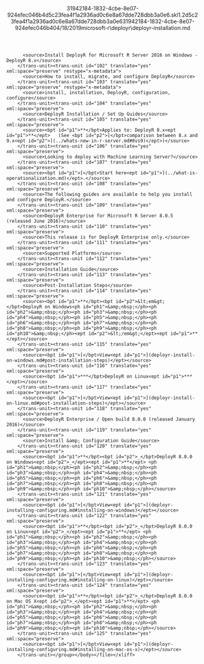 <?xml version="1.0"?><xliff version="1.2" xmlns="urn:oasis:names:tc:xliff:document:1.2" xmlns:xsi="http://www.w3.org/2001/XMLSchema-instance" xsi:schemaLocation="urn:oasis:names:tc:xliff:document:1.2 xliff-core-1.2-transitional.xsd"><file datatype="xml" original="deployr-installation.md" source-language="en-US" target-language="en-US"><header><tool tool-id="mdxliff" tool-name="mdxliff" tool-version="1.0-d1654b2" tool-company="Microsoft" /><xliffext:skl_file_name xmlns:xliffext="urn:microsoft:content:schema:xliffextensions">31942184-1832-4cbe-8e07-924efec046b4d5c23fea4f1a2936ad0c6e8a67dde728dbb3a0e6.skl</xliffext:skl_file_name><xliffext:version xmlns:xliffext="urn:microsoft:content:schema:xliffextensions">1.2</xliffext:version><xliffext:ms.openlocfilehash xmlns:xliffext="urn:microsoft:content:schema:xliffextensions">d5c23fea4f1a2936ad0c6e8a67dde728dbb3a0e6</xliffext:ms.openlocfilehash><xliffext:ms.sourcegitcommit xmlns:xliffext="urn:microsoft:content:schema:xliffextensions">31942184-1832-4cbe-8e07-924efec046b4</xliffext:ms.sourcegitcommit><xliffext:ms.lasthandoff xmlns:xliffext="urn:microsoft:content:schema:xliffextensions">04/18/2019</xliffext:ms.lasthandoff><xliffext:ms.openlocfilepath xmlns:xliffext="urn:microsoft:content:schema:xliffextensions">microsoft-r\deployr\deployr-installation.md</xliffext:ms.openlocfilepath></header><body><group id="content" extype="content"><trans-unit id="101" translate="yes" xml:space="preserve" restype="x-metadata">
          <source>Install DeployR for Microsoft R Server 2016 on Windows - DeployR 8.x</source>
        </trans-unit><trans-unit id="102" translate="yes" xml:space="preserve" restype="x-metadata">
          <source>How to install, migrate, and configure DeployR</source>
        </trans-unit><trans-unit id="103" translate="yes" xml:space="preserve" restype="x-metadata">
          <source>install, installation, DeployR, configuration, configure</source>
        </trans-unit><trans-unit id="104" translate="yes" xml:space="preserve">
          <source>DeployR Installation / Set Up Guides</source>
        </trans-unit><trans-unit id="105" translate="yes" xml:space="preserve">
          <source><bpt id="p1">**</bpt>Applies to: DeployR 8.x<ept id="p1">**</ept>   (See <bpt id="p2">[</bpt>comparison between 8.x and 9.x<ept id="p2">](../whats-new-in-r-server.md#8vs9)</ept>)</source>
        </trans-unit><trans-unit id="106" translate="yes" xml:space="preserve">
          <source>Looking to deploy with Machine Learning Server?</source>
        </trans-unit><trans-unit id="107" translate="yes" xml:space="preserve">
          <source><bpt id="p1">[</bpt>Start here<ept id="p1">](../what-is-operationalization.md)</ept>.</source>
        </trans-unit><trans-unit id="108" translate="yes" xml:space="preserve">
          <source>The following guides are available to help you install and configure DeployR.</source>
        </trans-unit><trans-unit id="109" translate="yes" xml:space="preserve">
          <source>DeployR Enterprise for Microsoft R Server 8.0.5 (released June 2016)</source>
        </trans-unit><trans-unit id="110" translate="yes" xml:space="preserve">
          <source>This release is for DeployR Enterprise only.</source>
        </trans-unit><trans-unit id="111" translate="yes" xml:space="preserve">
          <source>Supported Platforms</source>
        </trans-unit><trans-unit id="112" translate="yes" xml:space="preserve">
          <source>Installation Guide</source>
        </trans-unit><trans-unit id="113" translate="yes" xml:space="preserve">
          <source>Post-Installation Steps</source>
        </trans-unit><trans-unit id="114" translate="yes" xml:space="preserve">
          <source><bpt id="p1">**</bpt><bpt id="p2">&lt;em&gt;</bpt>DeployR on Windows<ph id="ph1">&amp;nbsp;</ph><ph id="ph2">&amp;nbsp;</ph><ph id="ph3">&amp;nbsp;</ph><ph id="ph4">&amp;nbsp;</ph><ph id="ph5">&amp;nbsp;</ph><ph id="ph6">&amp;nbsp;</ph><ph id="ph7">&amp;nbsp;</ph><ph id="ph8">&amp;nbsp;</ph><ph id="ph9">&amp;nbsp;</ph><ph id="ph10">&amp;nbsp;</ph><ept id="p2">&lt;/em&gt;</ept><ept id="p1">**</ept></source>
        </trans-unit><trans-unit id="115" translate="yes" xml:space="preserve">
          <source><bpt id="p1">[</bpt>View<ept id="p1">](deployr-install-on-windows.md#post-installation-steps)</ept></source>
        </trans-unit><trans-unit id="116" translate="yes" xml:space="preserve">
          <source><bpt id="p1">***</bpt>DeployR on Linux<ept id="p1">***</ept></source>
        </trans-unit><trans-unit id="117" translate="yes" xml:space="preserve">
          <source><bpt id="p1">[</bpt>View<ept id="p1">](deployr-install-on-linux.md#post-installation-steps)</ept></source>
        </trans-unit><trans-unit id="118" translate="yes" xml:space="preserve">
          <source>DeployR Enterprise / Open build 8.0.0 (released January 2016)</source>
        </trans-unit><trans-unit id="119" translate="yes" xml:space="preserve">
          <source>Install &amp; Configuration Guide</source>
        </trans-unit><trans-unit id="120" translate="yes" xml:space="preserve">
          <source><bpt id="p1">**</bpt><bpt id="p2">_</bpt>DeployR 8.0.0 on Windows<ept id="p2">_</ept><ept id="p1">**</ept> <ph id="ph1">&amp;nbsp;</ph><ph id="ph2">&amp;nbsp;</ph><ph id="ph3">&amp;nbsp;</ph><ph id="ph4">&amp;nbsp;</ph><ph id="ph5">&amp;nbsp;</ph><ph id="ph6">&amp;nbsp;</ph><ph id="ph7">&amp;nbsp;</ph><ph id="ph8">&amp;nbsp;</ph><ph id="ph9">&amp;nbsp;</ph><ph id="ph10">&amp;nbsp;</ph></source>
        </trans-unit><trans-unit id="121" translate="yes" xml:space="preserve">
          <source><bpt id="p1">[</bpt>View<ept id="p1">](deployr-installing-configuring.md#installing-on-windows)</ept></source>
        </trans-unit><trans-unit id="122" translate="yes" xml:space="preserve">
          <source><bpt id="p1">**</bpt><bpt id="p2">_</bpt>DeployR 8.0.0 on Linux<ept id="p2">_</ept><ept id="p1">**</ept> <ph id="ph1">&amp;nbsp;</ph><ph id="ph2">&amp;nbsp;</ph><ph id="ph3">&amp;nbsp;</ph><ph id="ph4">&amp;nbsp;</ph><ph id="ph5">&amp;nbsp;</ph><ph id="ph6">&amp;nbsp;</ph><ph id="ph7">&amp;nbsp;</ph><ph id="ph8">&amp;nbsp;</ph><ph id="ph9">&amp;nbsp;</ph><ph id="ph10">&amp;nbsp;</ph></source>
        </trans-unit><trans-unit id="123" translate="yes" xml:space="preserve">
          <source><bpt id="p1">[</bpt>View<ept id="p1">](deployr-installing-configuring.md#installing-on-linux)</ept></source>
        </trans-unit><trans-unit id="124" translate="yes" xml:space="preserve">
          <source><bpt id="p1">**</bpt><bpt id="p2">_</bpt>DeployR 8.0.0 on Mac OS X<ept id="p2">_</ept><ept id="p1">**</ept> <ph id="ph1">&amp;nbsp;</ph><ph id="ph2">&amp;nbsp;</ph><ph id="ph3">&amp;nbsp;</ph><ph id="ph4">&amp;nbsp;</ph><ph id="ph5">&amp;nbsp;</ph><ph id="ph6">&amp;nbsp;</ph><ph id="ph7">&amp;nbsp;</ph><ph id="ph8">&amp;nbsp;</ph><ph id="ph9">&amp;nbsp;</ph><ph id="ph10">&amp;nbsp;</ph></source>
        </trans-unit><trans-unit id="125" translate="yes" xml:space="preserve">
          <source><bpt id="p1">[</bpt>View<ept id="p1">](deployr-installing-configuring.md#installing-on-mac-os-x)</ept></source>
        </trans-unit></group></body></file></xliff>